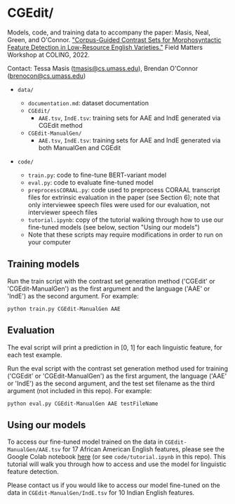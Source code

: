 # CGEdit/

Models, code, and training data to accompany the paper: Masis, Neal, Green, and O'Connor. ["Corpus-Guided Contrast Sets for Morphosyntactic Feature Detection in Low-Resource English Varieties."](https://aclanthology.org/2022.fieldmatters-1.2/) Field Matters Workshop at COLING, 2022.

Contact: Tessa Masis (tmasis@cs.umass.edu), Brendan O'Connor (brenocon@cs.umass.edu)
  
  
- `data/`
  - `documentation.md`: dataset documentation 
  - `CGEdit/`
    - `AAE.tsv`, `IndE.tsv`: training sets for AAE and IndE generated via CGEdit method
  - `CGEdit-ManualGen/`
    - `AAE.tsv`, `IndE.tsv`: training sets for AAE and IndE generated via both ManualGen and CGEdit
  
- `code/`
  - `train.py`: code to fine-tune BERT-variant model
  - `eval.py`: code to evaluate fine-tuned model
  - `preprocessCORAAL.py`: code used to preprocess CORAAL transcript files for extrinsic evaluation in the paper (see Section 6); note that only interviewee speech files were used for our evaluation, not interviewer speech files
  - `tutorial.ipynb`: copy of the tutorial walking through how to use our fine-tuned models (see below, section "Using our models")
  - Note that these scripts may require modifications in order to run on your computer
  
  
## Training models

Run the train script with the contrast set generation method ('CGEdit' or 'CGEdit-ManualGen') as the first argument and the language ('AAE' or 'IndE') as the second argument. For example: 
  
    python train.py CGEdit-ManualGen AAE 


## Evaluation

The eval script will print a prediction in [0, 1] for each linguistic feature, for each test example.

Run the eval script with the contrast set generation method used for training ('CGEdit' or 'CGEdit-ManualGen') as the first argument, the language ('AAE' or 'IndE') as the second argument, and the test set filename as the third argument (not included in this repo). For example:

    python eval.py CGEdit-ManualGen AAE testFileName


## Using our models

To access our fine-tuned model trained on the data in `CGEdit-ManualGen/AAE.tsv` for 17 African American English features, please see the Google Colab notebook [here](https://colab.research.google.com/drive/15WVU8dH90Caj5W5RaxDg_vabMfTNzjxV?usp=sharing) (or see `code/tutorial.ipynb` in this repo). This tutorial will walk you through how to access and use the model for linguistic feature detection. 

Please contact us if you would like to access our model fine-tuned on the data in `CGEdit-ManualGen/IndE.tsv` for 10 Indian English features. 
